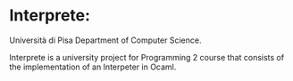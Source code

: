 # Interprete:

Università di Pisa Department of Computer Science.

Interprete is a university project for Programming 2 course that consists of the implementation of an Interpeter in Ocaml.
